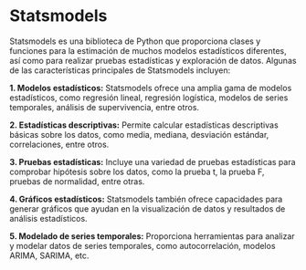 # Statsmodels

Statsmodels es una biblioteca de Python que proporciona clases y funciones para la estimación de muchos modelos estadísticos diferentes, así como para realizar pruebas estadísticas y exploración de datos. Algunas de las características principales de Statsmodels incluyen:

**1. Modelos estadísticos:** Statsmodels ofrece una amplia gama de modelos estadísticos, como regresión lineal, regresión logística, modelos de series temporales, análisis de supervivencia, entre otros.

**2. Estadísticas descriptivas:** Permite calcular estadísticas descriptivas básicas sobre los datos, como media, mediana, desviación estándar, correlaciones, entre otros.

**3. Pruebas estadísticas:** Incluye una variedad de pruebas estadísticas para comprobar hipótesis sobre los datos, como la prueba t, la prueba F, pruebas de normalidad, entre otras.

**4. Gráficos estadísticos:** Statsmodels también ofrece capacidades para generar gráficos que ayudan en la visualización de datos y resultados de análisis estadísticos.

**5. Modelado de series temporales:** Proporciona herramientas para analizar y modelar datos de series temporales, como autocorrelación, modelos ARIMA, SARIMA, etc.
